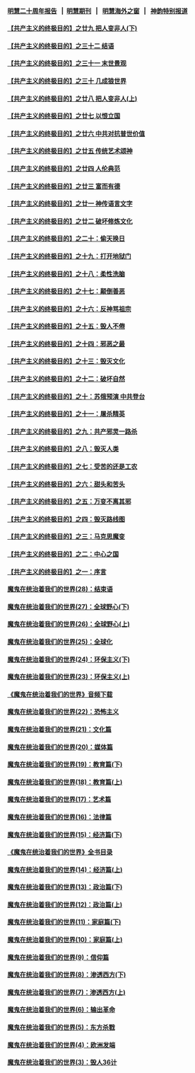 #### [明慧二十周年报告](https://github.com/gfw-breaker/mh-reports/blob/master/README.md?t=07211701) &nbsp;&nbsp;|&nbsp;&nbsp;[明慧期刊](https://github.com/gfw-breaker/mh-qikan) &nbsp;&nbsp;|&nbsp;&nbsp; [明慧海外之窗](https://github.com/gfw-breaker/mh-news/blob/master/README.md?t=07211701) &nbsp;&nbsp;|&nbsp;&nbsp; [神韵特别报道](https://github.com/gfw-breaker/mh-news/blob/master/shenyun.md?t=07211701) 

#### [【共产主义的终极目的】之廿九 把人变非人(下)](../pages/nsc422/n11344140.md?t=07211701) 

#### [【共产主义的终极目的】之三十二 结语](../pages/nsc422/n11360535.md?t=07211701) 

#### [【共产主义的终极目的】之三十一 末世景观](../pages/nsc422/n11351129.md?t=07211701) 

#### [【共产主义的终极目的】之三十 几成狼世界](../pages/nsc422/n11348280.md?t=07211701) 

#### [【共产主义的终极目的】之廿八 把人变非人(上)](../pages/nsc422/n11340492.md?t=07211701) 

#### [【共产主义的终极目的】之廿七 以恨立国](../pages/nsc422/n11336944.md?t=07211701) 

#### [【共产主义的终极目的】之廿六 中共对抗普世价值](../pages/nsc422/n11324785.md?t=07211701) 

#### [【共产主义的终极目的】之廿五 传统艺术颂神](../pages/nsc422/n11296396.md?t=07211701) 

#### [【共产主义的终极目的】之廿四 人伦典范](../pages/nsc422/n11296397.md?t=07211701) 

#### [【共产主义的终极目的】之廿三 富而有德](../pages/nsc422/n11283598.md?t=07211701) 

#### [【共产主义的终极目的】之廿一 神传语言文字](../pages/nsc422/n11263265.md?t=07211701) 

#### [【共产主义的终极目的】之廿二 破坏修炼文化](../pages/nsc422/n11245728.md?t=07211701) 

#### [【共产主义的终极目的】之二十：偷天换日](../pages/nsc422/n11238846.md?t=07211701) 

#### [【共产主义的终极目的】之十九：打开地狱门](../pages/nsc422/n11206376.md?t=07211701) 

#### [【共产主义的终极目的】之十八：柔性洗脑](../pages/nsc422/n11199994.md?t=07211701) 

#### [【共产主义的终极目的】之十七：颠倒善恶](../pages/nsc422/n11179782.md?t=07211701) 

#### [【共产主义的终极目的】之十六：反神骂祖宗](../pages/nsc422/n11166798.md?t=07211701) 

#### [【共产主义的终极目的】之十五：毁人不倦](../pages/nsc422/n11166792.md?t=07211701) 

#### [【共产主义的终极目的】之十四：邪恶之最](../pages/nsc422/n11150249.md?t=07211701) 

#### [【共产主义的终极目的】之十三：毁灭文化](../pages/nsc422/n11135227.md?t=07211701) 

#### [【共产主义的终极目的】之十二：破坏自然](../pages/nsc422/n11135214.md?t=07211701) 

#### [【共产主义的终极目的】之十：苏俄预演 中共登台](../pages/nsc422/n11118424.md?t=07211701) 

#### [【共产主义的终极目的】之十一：屠杀精英](../pages/nsc422/n11118442.md?t=07211701) 

#### [【共产主义的终极目的】之九：共产邪灵一路杀](../pages/nsc422/n11114139.md?t=07211701) 

#### [【共产主义的终极目的】之八：毁灭人类](../pages/nsc422/n11108503.md?t=07211701) 

#### [【共产主义的终极目的】之七：受苦的还是工农](../pages/nsc422/n11101809.md?t=07211701) 

#### [【共产主义的终极目的】之六：甜头和苦头](../pages/nsc422/n11096971.md?t=07211701) 

#### [【共产主义的终极目的】之五：万变不离其邪](../pages/nsc422/n11091285.md?t=07211701) 

#### [【共产主义的终极目的】之四：毁灭路线图](../pages/nsc422/n11086284.md?t=07211701) 

#### [【共产主义的终极目的】之三：马克思魔变](../pages/nsc422/n11061941.md?t=07211701) 

#### [【共产主义的终极目的】之二：中心之国](../pages/nsc422/n11047728.md?t=07211701) 

#### [【共产主义的终极目的】之一：序言](../pages/nsc422/n11086077.md?t=07211701) 

#### [魔鬼在统治着我们的世界(28)：结束语](../pages/nsc422/n10936246.md?t=07211701) 

#### [魔鬼在统治着我们的世界(27)：全球野心(下)](../pages/nsc422/n10928319.md?t=07211701) 

#### [魔鬼在统治着我们的世界(26)：全球野心(上)](../pages/nsc422/n10900318.md?t=07211701) 

#### [魔鬼在统治着我们的世界(25)：全球化](../pages/nsc422/n10788205.md?t=07211701) 

#### [魔鬼在统治着我们的世界(24)：环保主义(下)](../pages/nsc422/n10695307.md?t=07211701) 

#### [魔鬼在统治着我们的世界(23)：环保主义(上)](../pages/nsc422/n10688613.md?t=07211701) 

#### [《魔鬼在统治着我们的世界》音频下载](../pages/nsc422/n10635553.md?t=07211701) 

#### [魔鬼在统治着我们的世界(22)：恐怖主义](../pages/nsc422/n10614727.md?t=07211701) 

#### [魔鬼在统治着我们的世界(21)：文化篇](../pages/nsc422/n10597706.md?t=07211701) 

#### [魔鬼在统治着我们的世界(20)：媒体篇](../pages/nsc422/n10586579.md?t=07211701) 

#### [魔鬼在统治着我们的世界(19)：教育篇(下)](../pages/nsc422/n10564808.md?t=07211701) 

#### [魔鬼在统治着我们的世界(18)：教育篇(上)](../pages/nsc422/n10526970.md?t=07211701) 

#### [魔鬼在统治着我们的世界(17)：艺术篇](../pages/nsc422/n10499093.md?t=07211701) 

#### [魔鬼在统治着我们的世界(16)：法律篇](../pages/nsc422/n10485969.md?t=07211701) 

#### [魔鬼在统治着我们的世界(15)：经济篇(下)](../pages/nsc422/n10469975.md?t=07211701) 

#### [《魔鬼在统治着我们的世界》全书目录](../pages/nsc422/n10464261.md?t=07211701) 

#### [魔鬼在统治着我们的世界(14)：经济篇(上)](../pages/nsc422/n10457370.md?t=07211701) 

#### [魔鬼在统治着我们的世界(13)：政治篇(下)](../pages/nsc422/n10448270.md?t=07211701) 

#### [魔鬼在统治着我们的世界(12)：政治篇(上)](../pages/nsc422/n10444576.md?t=07211701) 

#### [魔鬼在统治着我们的世界(11)：家庭篇(下)](../pages/nsc422/n10440961.md?t=07211701) 

#### [魔鬼在统治着我们的世界(10)：家庭篇(上)](../pages/nsc422/n10435448.md?t=07211701) 

#### [魔鬼在统治着我们的世界(9)：信仰篇](../pages/nsc422/n10432159.md?t=07211701) 

#### [魔鬼在统治着我们的世界(8)：渗透西方(下)](../pages/nsc422/n10429603.md?t=07211701) 

#### [魔鬼在统治着我们的世界(7)：渗透西方(上)](../pages/nsc422/n10426013.md?t=07211701) 

#### [魔鬼在统治着我们的世界(6)：输出革命](../pages/nsc422/n10421536.md?t=07211701) 

#### [魔鬼在统治着我们的世界(5)：东方杀戮](../pages/nsc422/n10417707.md?t=07211701) 

#### [魔鬼在统治着我们的世界(4)：欧洲发端](../pages/nsc422/n10414890.md?t=07211701) 

#### [魔鬼在统治着我们的世界(3)：毁人36计](../pages/nsc422/n10411583.md?t=07211701) 

